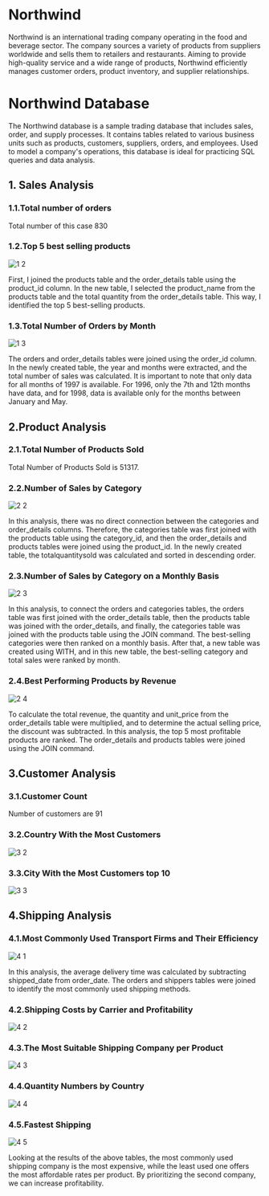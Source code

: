                                                            
# Northwind 

  Northwind is an international trading company operating in the food and beverage sector. The company sources a variety of products from suppliers worldwide and sells them to retailers and restaurants. Aiming to provide high-quality service and a wide range of products, Northwind efficiently manages customer orders, product inventory, and supplier relationships.

# Northwind Database

  The Northwind database is a sample trading database that includes sales, order, and supply processes. It contains tables related to various business units such as products, customers, suppliers, orders, and employees. Used to model a company's operations, this database is ideal for practicing SQL queries and data analysis.

## 1.	Sales Analysis
### 1.1.Total number of orders
Total number of this case 830

### 1.2.Top 5 best selling products
![1 2](https://github.com/user-attachments/assets/812a0200-41c0-499e-8606-0619073ffe23)

First, I joined the products table and the order_details table using the product_id column. In the new table, I selected the product_name from the products table and the total quantity from the order_details table. This way, I identified the top 5 best-selling products.

### 1.3.Total Number of Orders by Month
![1 3](https://github.com/user-attachments/assets/767fec67-6e52-4786-abd4-c4b19c0fcaea)

The orders and order_details tables were joined using the order_id column. In the newly created table, the year and months were extracted, and the total number of sales was calculated. It is important to note that only data for all months of 1997 is available. For 1996, only the 7th and 12th months have data, and for 1998, data is available only for the months between January and May.

## 2.Product Analysis
### 2.1.Total Number of Products Sold
Total Number of Products Sold is 51317.

### 2.2.Number of Sales by Category
![2 2](https://github.com/user-attachments/assets/19e9395b-8fff-4a57-8000-e7b5bc22090c)

In this analysis, there was no direct connection between the categories and order_details columns. Therefore, the categories table was first joined with the products table using the category_id, and then the order_details and products tables were joined using the product_id. In the newly created table, the totalquantitysold was calculated and sorted in descending order.

### 2.3.Number of Sales by Category on a Monthly Basis
![2 3](https://github.com/user-attachments/assets/28cf2deb-6147-4b38-a352-cdd5b98230ac)

In this analysis, to connect the orders and categories tables, the orders table was first joined with the order_details table, then the products table was joined with the order_details, and finally, the categories table was joined with the products table using the JOIN command. The best-selling categories were then ranked on a monthly basis. After that, a new table was created using WITH, and in this new table, the best-selling category and total sales were ranked by month.

### 2.4.Best Performing Products by Revenue
![2 4](https://github.com/user-attachments/assets/44f3f2fc-2873-494b-9a9a-d2557f4eab3c)

To calculate the total revenue, the quantity and unit_price from the order_details table were multiplied, and to determine the actual selling price, the discount was subtracted. In this analysis, the top 5 most profitable products are ranked. The order_details and products tables were joined using the JOIN command.

## 3.Customer Analysis
### 3.1.Customer Count
Number of customers are 91

### 3.2.Country With the Most Customers
![3 2](https://github.com/user-attachments/assets/c2b3fa5e-fcb5-44dd-a282-13ae36f84d8d)

### 3.3.City With the Most Customers top 10
![3 3](https://github.com/user-attachments/assets/95ca0a31-c85c-4652-8c82-48441c6c80db)

## 4.Shipping Analysis
### 4.1.Most Commonly Used Transport Firms and Their Efficiency
![4 1](https://github.com/user-attachments/assets/3c122c26-ba67-4e71-bf90-ace5fa7bb018)

In this analysis, the average delivery time was calculated by subtracting shipped_date from order_date. The orders and shippers tables were joined to identify the most commonly used shipping methods.

### 4.2.Shipping Costs by Carrier and Profitability
![4 2](https://github.com/user-attachments/assets/7cd471d0-a7bf-4c80-95ca-49e6109e5dae)

### 4.3.The Most Suitable Shipping Company per Product 
![4 3](https://github.com/user-attachments/assets/6e1ff884-4ca0-465b-8bf6-cabe78657b8c)

### 4.4.Quantity Numbers by Country
![4 4](https://github.com/user-attachments/assets/5b2ad48c-d490-411f-817b-85323adb035d)

### 4.5.Fastest Shipping
![4 5](https://github.com/user-attachments/assets/45403f93-f5cb-4b19-bc48-a936714b1715)

Looking at the results of the above tables, the most commonly used shipping company is the most expensive, while the least used one offers the most affordable rates per product. By prioritizing the second company, we can increase profitability.













































